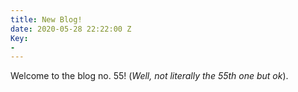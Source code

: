 ```yaml
---
title: New Blog!
date: 2020-05-28 22:22:00 Z
Key:
- 
---
```


Welcome to the blog no. 55! (*Well, not literally the 55th one but ok*).